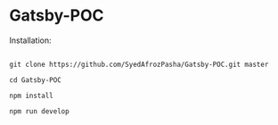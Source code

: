 # Gatsby-POC


Installation:
```

git clone https://github.com/SyedAfrozPasha/Gatsby-POC.git master

cd Gatsby-POC

npm install

npm run develop

```
